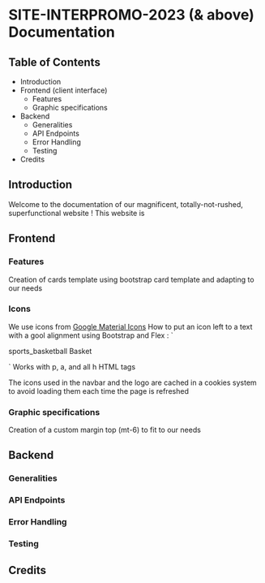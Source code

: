 # SITE-INTERPROMO-2023 (& above) Documentation

## Table of Contents
- Introduction
- Frontend (client interface)
    - Features
    - Graphic specifications
- Backend
    - Generalities
    - API Endpoints
    - Error Handling
    - Testing
- Credits

## Introduction
Welcome to the documentation of our magnificent, totally-not-rushed, superfunctional website !
This website is <TODO>

## Frontend
### Features
Creation of cards template using bootstrap card template and adapting to our needs

### Icons
We use icons from [Google Material Icons](https://fonts.google.com/icons)
How to put an icon left to a text with a gool alignment using Bootstrap and Flex :
`<p class="d-inline-flex align-items-center">
    <span class="material-symbols-outlined">sports_basketball<span>
    Basket
</p>`
Works with p, a, and all h HTML tags

The icons used in the navbar and the logo are cached in a cookies system to avoid loading them each time the page is refreshed

### Graphic specifications
Creation of a custom margin top (mt-6) to fit to our needs

## Backend
### Generalities


### API Endpoints


### Error Handling


### Testing



## Credits

